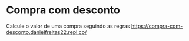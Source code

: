# Compra com desconto

Calcule o valor de uma compra seguindo as regras 
https://compra-com-desconto.danielfreitas22.repl.co/